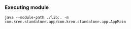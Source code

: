 ### Executing module
` java --module-path ./lib:. -m com.kren.standalone.app/com.kren.standalone.app.AppMain `